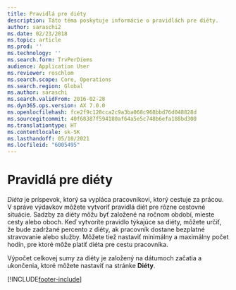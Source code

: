 ```yaml
---
title: Pravidlá pre diéty
description: Táto téma poskytuje informácie o pravidlách pre diéty.
author: saraschi2
ms.date: 02/23/2018
ms.topic: article
ms.prod: ''
ms.technology: ''
ms.search.form: TrvPerDiems
audience: Application User
ms.reviewer: roschlom
ms.search.scope: Core, Operations
ms.search.region: Global
ms.author: saraschi
ms.search.validFrom: 2016-02-28
ms.dyn365.ops.version: AX 7.0.0
ms.openlocfilehash: fce2f9c128cca2c9a3ba068c968bbd76d048828d
ms.sourcegitcommit: 40f68387f594180af64a5e5c748b6efa188bd300
ms.translationtype: HT
ms.contentlocale: sk-SK
ms.lasthandoff: 05/10/2021
ms.locfileid: "6005495"
---
```

# <a name="per-diem-rules"></a>Pravidlá pre diéty

*Diéta* je príspevok, ktorý sa vypláca pracovníkovi, ktorý cestuje za prácou. V správe výdavkov môžete vytvoriť pravidlá diét pre rôzne cestovné situácie. Sadzby za diéty môžu byť založené na ročnom období, mieste cesty alebo oboch. Keď vytvoríte pravidlo týkajúce sa diéty, môžete určiť, že bude zadržané percento z diéty, ak pracovník dostane bezplatné stravovanie alebo služby. Môžete tiež nastaviť minimálny a maximálny počet hodín, pre ktoré môže platiť diéta pre cestu pracovníka.

Výpočet celkovej sumy za diéty je založený na dátumoch začatia a ukončenia, ktoré môžete nastaviť na stránke **Diéty**.


[!INCLUDE[footer-include](../includes/footer-banner.md)]